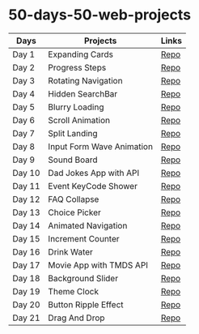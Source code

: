 # 50-days-50-web-projects


Days  | Projects | Links
------------ | ------------- | -------------
Day 1 | Expanding Cards| [Repo](https://github.com/cagataybalikci/50-days-50-web-projects/tree/main/Day%201%20-%20Expanding%20Cards)
Day 2 | Progress Steps | [Repo](https://github.com/cagataybalikci/50-days-50-web-projects/tree/main/Day%202%20-%20Progress%20Bar)
Day 3 | Rotating Navigation | [Repo](https://github.com/cagataybalikci/50-days-50-web-projects/tree/main/Day%203%20-%20Rotating%20Navigation)
Day 4 | Hidden SearchBar | [Repo](https://github.com/cagataybalikci/50-days-50-web-projects/tree/main/Day%204%20-%20Hidden%20Search%20Bar)
Day 5 | Blurry Loading | [Repo](https://github.com/cagataybalikci/50-days-50-web-projects/tree/main/Day%205%20-%20Blurry%20Loading)
Day 6 | Scroll Animation | [Repo](https://github.com/cagataybalikci/50-days-50-web-projects/tree/main/Day%206%20-%20Scroll%20Animation)
Day 7 | Split Landing | [Repo](https://github.com/cagataybalikci/50-days-50-web-projects/tree/main/Day%207%20-%20Split%20Landing)
Day 8 | Input Form Wave Animation | [Repo](https://github.com/cagataybalikci/50-days-50-web-projects/tree/main/Day%208%20-%20Form%20Wave%20Animation)
Day 9 | Sound Board | [Repo](https://github.com/cagataybalikci/50-days-50-web-projects/tree/main/Day%209%20-%20Sound%20board)
Day 10 | Dad Jokes App with API | [Repo](https://github.com/cagataybalikci/50-days-50-web-projects/tree/main/Day%2010%20-%20Dad%20Jokes)
Day 11 | Event KeyCode Shower | [Repo](https://github.com/cagataybalikci/50-days-50-web-projects/tree/main/Day%2011%20-%20Event%20Keycode)
Day 12 | FAQ Collapse | [Repo](https://github.com/cagataybalikci/50-days-50-web-projects/tree/main/Day%2012%20-%20%20FAQ%20Collapse)
Day 13 | Choice Picker | [Repo](https://github.com/cagataybalikci/50-days-50-web-projects/tree/main/Day%2013%20-%20Choice%20Picker)
Day 14 | Animated Navigation | [Repo](https://github.com/cagataybalikci/50-days-50-web-projects/tree/main/Day%2014%20-%20Animated%20Navigation)
Day 15 | Increment Counter | [Repo](https://github.com/cagataybalikci/50-days-50-web-projects/tree/main/Day%2015%20-%20Incrementing%20Counter)
Day 16 | Drink Water | [Repo](https://github.com/cagataybalikci/50-days-50-web-projects/tree/main/Day%2016%20-%20Drink%20Water)
Day 17 | Movie App with TMDS API | [Repo](https://github.com/cagataybalikci/50-days-50-web-projects/tree/main/Day%2017%20-%20Movie%20App)
Day 18 | Background Slider | [Repo](https://github.com/cagataybalikci/50-days-50-web-projects/tree/main/Day%2018%20-%20Background%20Slider)
Day 19 | Theme Clock | [Repo](https://github.com/cagataybalikci/50-days-50-web-projects/tree/main/Day%2019%20-%20Theme%20Clock)
Day 20 | Button Ripple Effect | [Repo](https://github.com/cagataybalikci/50-days-50-web-projects/tree/main/Day%2020%20-%20Button%20Ripple%20Effect)
Day 21 | Drag And Drop | [Repo](https://github.com/cagataybalikci/50-days-50-web-projects/tree/main/Day%2021%20-%20Drag%20And%20Drop)

